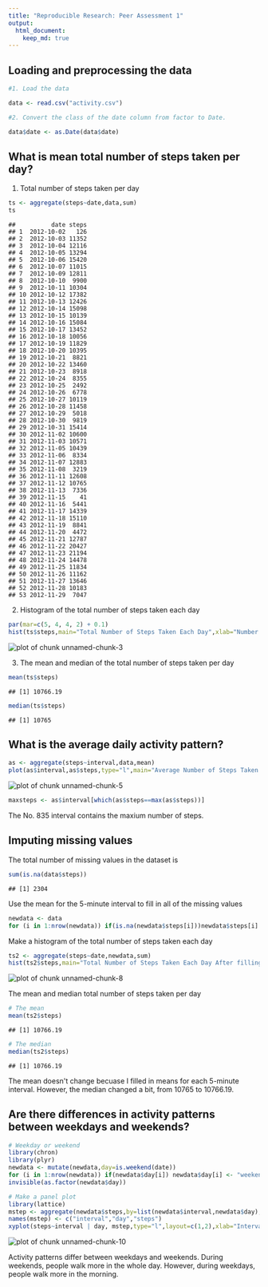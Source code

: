 ```yaml
---
title: "Reproducible Research: Peer Assessment 1"
output: 
  html_document:
    keep_md: true
---
```



## Loading and preprocessing the data


```r
#1. Load the data

data <- read.csv("activity.csv")

#2. Convert the class of the date column from factor to Date.

data$date <- as.Date(data$date)
```

## What is mean total number of steps taken per day?

1. Total number of steps taken per day


```r
ts <- aggregate(steps~date,data,sum)
ts
```

```
##          date steps
## 1  2012-10-02   126
## 2  2012-10-03 11352
## 3  2012-10-04 12116
## 4  2012-10-05 13294
## 5  2012-10-06 15420
## 6  2012-10-07 11015
## 7  2012-10-09 12811
## 8  2012-10-10  9900
## 9  2012-10-11 10304
## 10 2012-10-12 17382
## 11 2012-10-13 12426
## 12 2012-10-14 15098
## 13 2012-10-15 10139
## 14 2012-10-16 15084
## 15 2012-10-17 13452
## 16 2012-10-18 10056
## 17 2012-10-19 11829
## 18 2012-10-20 10395
## 19 2012-10-21  8821
## 20 2012-10-22 13460
## 21 2012-10-23  8918
## 22 2012-10-24  8355
## 23 2012-10-25  2492
## 24 2012-10-26  6778
## 25 2012-10-27 10119
## 26 2012-10-28 11458
## 27 2012-10-29  5018
## 28 2012-10-30  9819
## 29 2012-10-31 15414
## 30 2012-11-02 10600
## 31 2012-11-03 10571
## 32 2012-11-05 10439
## 33 2012-11-06  8334
## 34 2012-11-07 12883
## 35 2012-11-08  3219
## 36 2012-11-11 12608
## 37 2012-11-12 10765
## 38 2012-11-13  7336
## 39 2012-11-15    41
## 40 2012-11-16  5441
## 41 2012-11-17 14339
## 42 2012-11-18 15110
## 43 2012-11-19  8841
## 44 2012-11-20  4472
## 45 2012-11-21 12787
## 46 2012-11-22 20427
## 47 2012-11-23 21194
## 48 2012-11-24 14478
## 49 2012-11-25 11834
## 50 2012-11-26 11162
## 51 2012-11-27 13646
## 52 2012-11-28 10183
## 53 2012-11-29  7047
```

2. Histogram of the total number of steps taken each day


```r
par(mar=c(5, 4, 4, 2) + 0.1)
hist(ts$steps,main="Total Number of Steps Taken Each Day",xlab="Number of Steps")
```

![plot of chunk unnamed-chunk-3](figure/unnamed-chunk-3-1.png) 

3. The mean and median of the total number of steps taken per day


```r
mean(ts$steps)
```

```
## [1] 10766.19
```

```r
median(ts$steps)
```

```
## [1] 10765
```



## What is the average daily activity pattern?


```r
as <- aggregate(steps~interval,data,mean)
plot(as$interval,as$steps,type="l",main="Average Number of Steps Taken for Each Interval",xlab="5-minute Interval",ylab="Average Number of Steps Taken")
```

![plot of chunk unnamed-chunk-5](figure/unnamed-chunk-5-1.png) 

```r
maxsteps <- as$interval[which(as$steps==max(as$steps))]
```
The No. 835 interval contains the maxium number of steps.

## Imputing missing values

The total number of missing values in the dataset is

```r
sum(is.na(data$steps))
```

```
## [1] 2304
```

Use the mean for the 5-minute interval to fill in all of the missing values


```r
newdata <- data
for (i in 1:nrow(newdata)) if(is.na(newdata$steps[i]))newdata$steps[i] <- as$steps[which(newdata$interval[i]==as$interval)]
```

Make a histogram of the total number of steps taken each day

```r
ts2 <- aggregate(steps~date,newdata,sum)
hist(ts2$steps,main="Total Number of Steps Taken Each Day After filling in all NAs",xlab="Number of Steps")
```

![plot of chunk unnamed-chunk-8](figure/unnamed-chunk-8-1.png) 

The mean and median total number of steps taken per day

```r
# The mean
mean(ts2$steps)
```

```
## [1] 10766.19
```

```r
# The median
median(ts2$steps)
```

```
## [1] 10766.19
```

The mean doesn't change becuase I filled in means for each 5-minute interval. However, the median changed a bit, from 10765 to 10766.19.

## Are there differences in activity patterns between weekdays and weekends?

```r
# Weekday or weekend
library(chron)
library(plyr)
newdata <- mutate(newdata,day=is.weekend(date))
for (i in 1:nrow(newdata)) if(newdata$day[i]) newdata$day[i] <- "weekend" else newdata$day[i] <- "weekday"
invisible(as.factor(newdata$day))

# Make a panel plot
library(lattice)
mstep <- aggregate(newdata$steps,by=list(newdata$interval,newdata$day),mean)
names(mstep) <- c("interval","day","steps")
xyplot(steps~interval | day, mstep,type="l",layout=c(1,2),xlab="Interval",ylab="Number of steps")
```

![plot of chunk unnamed-chunk-10](figure/unnamed-chunk-10-1.png) 

Activity patterns differ between weekdays and weekends. During weekends, people walk more in the whole day. However, during weekdays, people walk more in the morning.
